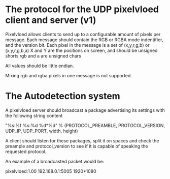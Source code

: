 # The protocol for the UDP pixelvloed client and server (v1)

Pixelvloed allows clients to send up to a configurable amount of pixels per message.
Each message should contain the RGB or RGBA mode indentifier, and the version bit.
Each pixel in the message is a set of (x,y,r,g,b) or (x,y,r,g,b,a)
  X and Y are the positions on screen, and should be unsigned shorts
  rgb and a are unsigned chars

All values should be little endian.

Mixing rgb and rgba pixels in one message is not supported.

# The Autodetection system

A pixelvloed server should broadcast a package advertising its settings with the following string content

"%s:%f %s:%d %d*%d" % (PROTOCOL_PREAMBLE, PROTOCOL_VERSION, UDP_IP, UDP_PORT, width, height)

A client should listen for these packages, split it on spaces and check the preample and protocol_version to see if it is capable of speaking the requested protocol.

An example of a broadcasted packet would be:

pixelvloed:1.00 192.168.0.1:5005 1920*1080
